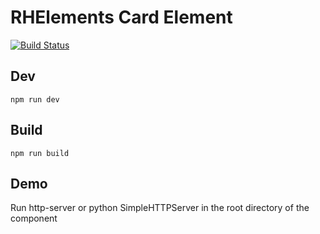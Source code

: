 # RHElements Card Element

[![Build Status](https://travis-ci.org/RHElements/cp-card.svg?branch=master)](https://travis-ci.org/RHElements/cp-card)

## Dev
```
npm run dev
```

## Build
```
npm run build
```

## Demo
Run http-server or python SimpleHTTPServer in the root directory of the component
